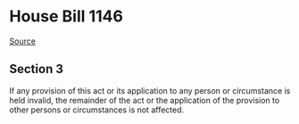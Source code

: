 # House Bill 1146

[Source](http://lawfilesext.leg.wa.gov/biennium/2021-22/Xml/Bills/House%20Bills/1146.xml)
## Section 3
If any provision of this act or its application to any person or circumstance is held invalid, the remainder of the act or the application of the provision to other persons or circumstances is not affected.
